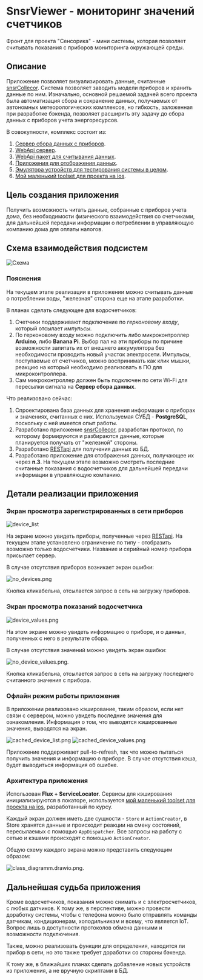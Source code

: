 # SnsrViewer - мониторинг значений счетчиков

Фронт для проекта "Сенсорика" - мини системы, которая позволяет считывать показания с приборов мониторинга окружающей среды.

## Описание

Приложение позволяет визуализировать данные, считанные [snsrCollecor](https://github.com/mivafoxy/snsrCollector). Система позволяет заводить модели приборов и хранить данные по ним. Изначально, основной решаемой задачей всего проекта была автоматизация сбора и сохранение данных, получаемых от автономных метеорологических комплексов, но гибкость, заложенная при разработке бэкенда, позволяет расширить эту задачу до сбора данных с приборов учета энергоресурсов.

В совокупности, комплекс состоит из:
1. [Сервер сбора данных с приборов](https://github.com/mivafoxy/snsrCollector).
2. [WebApi сервер](https://github.com/mivafoxy/SnsrApi).
3. [WebApi пакет для считывания данных](https://github.com/mivafoxy/SnsrWebApi).
4. [Приложения для отображения данных](https://github.com/mivafoxy/SnsrViewer).
5. [Эмулятора устройств для тестирования системы в целом](https://github.com/mivafoxy/ps2).
6. [Мой маленький toolset для проекта на ios](https://github.com/mivafoxy/SWAPICore).

## Цель создания приложения

Получить возможность читать данные, собранные с приборов учета дома, без необходимости физического взаимодействия со счетчиками, для дальнейшей передачи информации о потреблении в управляющую компанию дома для оплаты налогов.

## Схема взаимодействия подсистем

![Схема](app_scheme.png)

### Пояснения

На текущем этапе реализации в приложении можно считывать данные о потреблении воды, "железная" сторона еще на  этапе разработки.

В планах сделать следующее для водосчетчиков:
1. Счетчики поддерживают подключение по *герконовому входу*, который отсылает *импульсы*.
2. По герконовому входу можно подключить либо микроконтроллер **Arduino**, либо **Banana Pi**. Выбор пал на эти приборы по причине возможности запитать их от внешнего аккумулятора без необходимости проводить новый участок электросети. Импульсы, поступаемые от счетчиков, можно воспринимать как клик мышки, реакцию на который необходимо реализовать в ПО для микроконтроллера.
3. Сам микроконтроллер должен быть подключен по сети Wi-Fi для пересылки сигнала на **Сервер сбора данных**.

Что реализовано сейчас:
1. Спроектирована база данных для хранения информации о приборах и  значениях, считанных с них. Используемая СУБД - **PostgreSQL**, поскольку с ней имеется опыт работы.
2. Разработано приложение [snsrCollecor](https://github.com/mivafoxy/snsrCollector), разработан протокол, по которому формируются и разбираются данные, которые планируется получать от "железной" стороны.
3. Разработано [RESTapi](https://github.com/mivafoxy/SnsrApi) для получения данных из БД.
4. Разработано приложение для отображения данных, получающее их через **п.3**. На текущем этапе возможно смотреть последние считанные показания с водосчетчиков для дальнейшей передачи информации в управляющую компанию.

## Детали реализации приложения

### Экран просмотра зарегистрированных в сети приборов

![device_list](device_list.png)

На экране можно увидеть приборы, полученные через [RESTapi](https://github.com/mivafoxy/SnsrApi). На текущем этапе установлено ограничение по типу - отобразить возможно только водосчетчики. Название и серийный номер прибора присылает сервер.

В случае отсутствия приборов возникает экран ошибки:

![no_devices.png](no_devices.png)

Кнопка кликабельна, отсылается запрос в сеть на загрузку приборов.

### Экран просмотра показаний водосчетчика

![device_values.png](device_values.png)

На этом экране можно увидеть информацию о приборе, и о данных, полученных с него в результате сбора.

В случае отсутствия значений можно увидеть экран ошибки:

![no_device_values.png](no_device_values.png).

Кнопка кликабельна, отсылается запрос в сеть на загрузку последнего считанного значения с прибора.

### Офлайн режим работы приложения

В приложении реализовано кэширование, таким образом, если нет связи с сервером, можно увидеть последние значения для ознакомления. Информация о том, что выводятся кэшированные значения, выводятся на экран.

![cached_device_list.png](cached_device_list.png)
![cached_device_values.png](cached_device_values.png)

Приложение поддерживает pull-to-refresh, так что можно пытаться получить значения и информацию о приборе. В случае отсутствия кэша, будет выводиться информация об ошибке.

### Архитектура приложения

Использован **Flux + ServiceLocator**. Сервисы для кэширования инициализируются в локаторе, используется [мой маленький toolset для проекта на ios](https://github.com/mivafoxy/SWAPICore), разработанный по курсу.

Каждый экран должен иметь две сущности - `Store` и `ActionCreator`, в Store хранятся данные и происходит реакции на смену состояний, пересылаемых с помощью `AppDispatcher`. Все запросы на работу с сетью и кэшами происходят с помощью `ActionCreator`.

Общую схему каждого экрана можно представить следующим образом:

![class_diagramm.drawio.png](class_diagramm.drawio.png).

## Дальнейшая судьба приложения

Кроме водосчетчиков, показания можно снимать и с электросчетчиков, с любых датчиков. К тому же, в перспективе, можно провести доработку системы, чтобы с телефона можно было отправлять команды датчикам, кондиционерам, холодильникам и всему, что является IoT. Вопрос лишь в доступности протоколов обмена данными и возможности подключения.

Также, можно реализовать функции для определения, находится ли прибор в сети, но это также требует доработки со стороны бэкенда.

К тому же, в ближайших планах сделать добавление новых устройств из приложения, а не вручную скриптами в БД.
